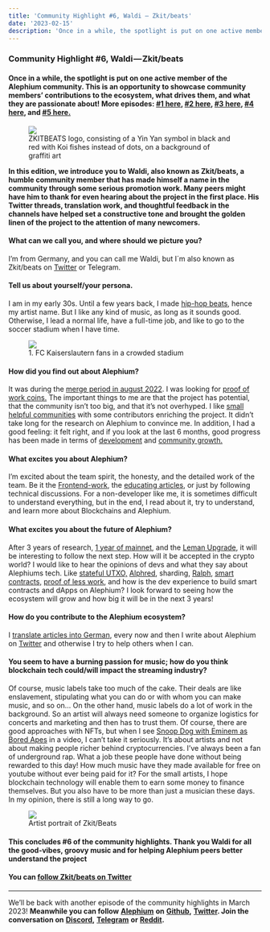 ```yaml
---
title: 'Community Highlight #6, Waldi — Zkit/beats'
date: '2023-02-15'
description: 'Once in a while, the spotlight is put on one active member of the Alephium community. This is an opportunity to showcase community…'
---
```


### Community Highlight \#6, Waldi — Zkit/beats

#### Once in a while, the spotlight is put on one active member of the Alephium community. This is an opportunity to showcase community members’ contributions to the ecosystem, what drives them, and what they are passionate about! More episodes: <a href="https://medium.com/@alephium/community-highlight-wilhelm-k%C3%A4llstr%C3%B6m-aka-oracleuggla-81d3938c5692" class="markup--anchor markup--h4-anchor" data-href="https://medium.com/@alephium/community-highlight-wilhelm-k%C3%A4llstr%C3%B6m-aka-oracleuggla-81d3938c5692" target="_blank">#1 here</a>, <a href="https://medium.com/@alephium/community-highlight-cgi-bin-c102cc106f19" class="markup--anchor markup--h4-anchor" data-href="https://medium.com/@alephium/community-highlight-cgi-bin-c102cc106f19" target="_blank">#2 here</a>, <a href="https://medium.com/@alephium/community-highlight-3-digdug-48a7ec868504" class="markup--anchor markup--h4-anchor" data-href="https://medium.com/@alephium/community-highlight-3-digdug-48a7ec868504" target="_blank">#3 here</a>, <a href="https://medium.com/@alephium/community-highlight-4-montail-e24fd88882a0" class="markup--anchor markup--h4-anchor" data-href="https://medium.com/@alephium/community-highlight-4-montail-e24fd88882a0" target="_blank">#4 here</a>, and <a href="https://medium.com/@alephium/community-highlight-5-txn-71c4fd76ffe8" class="markup--anchor markup--h4-anchor" data-href="https://medium.com/@alephium/community-highlight-5-txn-71c4fd76ffe8" target="_blank">#5 here.</a>

<figure id="b1de" class="graf graf--figure graf-after--h4">
<img src="https://cdn-images-1.medium.com/max/800/0*nZuE_PKjvxWdLYlp" class="graf-image" data-image-id="0*nZuE_PKjvxWdLYlp" data-width="604" data-height="340" data-is-featured="true" />
<figcaption>ZKITBEATS logo, consisting of a Yin Yan symbol in black and red with Koi fishes instead of dots, on a background of graffiti art</figcaption>
</figure>

**In this edition, we introduce you to Waldi, also known as Zkit/beats, a humble community member that has made himself a name in the community through some serious promotion work. Many peers might have him to thank for even hearing about the project in the first place. His Twitter threads, translation work, and thoughtful feedback in the channels have helped set a constructive tone and brought the golden linen of the project to the attention of many newcomers.**

#### What can we call you, and where should we picture you?

I’m from Germany, and you can call me Waldi, but I´m also known as Zkit/beats on <a href="https://twitter.com/zkitbeats/" class="markup--anchor markup--p-anchor" data-href="https://twitter.com/zkitbeats/" rel="noopener" target="_blank">Twitter</a> or Telegram.

#### Tell us about yourself/your persona.

I am in my early 30s. Until a few years back, I made <a href="https://www.youtube.com/watch?v=5C3OZROCxTM" class="markup--anchor markup--p-anchor" data-href="https://www.youtube.com/watch?v=5C3OZROCxTM" rel="noopener" target="_blank">hip-hop beats</a>, hence my artist name. But I like any kind of music, as long as it sounds good. Otherwise, I lead a normal life, have a full-time job, and like to go to the soccer stadium when I have time.

<figure id="ee9d" class="graf graf--figure graf-after--p">
<img src="https://cdn-images-1.medium.com/max/800/0*9_DDh4f3FdRFv5lp" class="graf-image" data-image-id="0*9_DDh4f3FdRFv5lp" data-width="720" data-height="557" />
<figcaption>1. FC Kaiserslautern fans in a crowded stadium</figcaption>
</figure>

#### How did you find out about Alephium?

It was during the <a href="https://coinmarketcap.com/alexandria/article/ethereum-s-merge-to-happen-in-august-says-core-dev" class="markup--anchor markup--p-anchor" data-href="https://coinmarketcap.com/alexandria/article/ethereum-s-merge-to-happen-in-august-says-core-dev" rel="noopener" target="_blank">merge period in august 2022</a>. I was looking for <a href="https://docs.alephium.org/glossary/#proof-of-less-work-or-polw" class="markup--anchor markup--p-anchor" data-href="https://docs.alephium.org/glossary/#proof-of-less-work-or-polw" rel="noopener" target="_blank">proof of work coins.</a> The important things to me are that the project has potential, that the community isn’t too big, and that it’s not overhyped. I like <a href="https://alephium.org/discord" class="markup--anchor markup--p-anchor" data-href="https://alephium.org/discord" rel="noopener" target="_blank">small helpful communities</a> with some contributors enriching the project. It didn’t take long for the research on Alephium to convince me. In addition, I had a good feeling: it felt right, and if you look at the last 6 months, good progress has been made in terms of <a href="https://twitter.com/alephium/status/1608102725333417985" class="markup--anchor markup--p-anchor" data-href="https://twitter.com/alephium/status/1608102725333417985" rel="noopener" target="_blank">development</a> and <a href="https://medium.com/@alephium/one-year-of-community-contributions-b3142b243e3e" class="markup--anchor markup--p-anchor" data-href="https://medium.com/@alephium/one-year-of-community-contributions-b3142b243e3e" target="_blank">community growth.</a>

#### What excites you about Alephium?

I’m excited about the team spirit, the honesty, and the detailed work of the team. Be it the <a href="https://medium.com/@alephium/the-front-end-leman-upgrade-948a98a3e2d" class="markup--anchor markup--p-anchor" data-href="https://medium.com/@alephium/the-front-end-leman-upgrade-948a98a3e2d" target="_blank">Frontend-work</a>, the <a href="https://medium.com/@alephium/an-introduction-to-the-stateful-utxo-model-8de3b0f76749" class="markup--anchor markup--p-anchor" data-href="https://medium.com/@alephium/an-introduction-to-the-stateful-utxo-model-8de3b0f76749" target="_blank">educating articles</a>, or just by following technical discussions. For a non-developer like me, it is sometimes difficult to understand everything, but in the end, I read about it, try to understand, and learn more about Blockchains and Alephium.

#### What excites you about the future of Alephium?

After 3 years of research, <a href="https://medium.com/@alephium/one-year-of-mainnet-b7ed5d3024ee" class="markup--anchor markup--p-anchor" data-href="https://medium.com/@alephium/one-year-of-mainnet-b7ed5d3024ee" target="_blank">1 year of mainnet</a>, and the <a href="https://medium.com/@alephium/announcing-the-leman-network-upgrade-c01a81e65f0e" class="markup--anchor markup--p-anchor" data-href="https://medium.com/@alephium/announcing-the-leman-network-upgrade-c01a81e65f0e" target="_blank">Leman Upgrade</a>, it will be interesting to follow the next step. How will it be accepted in the crypto world? I would like to hear the opinions of devs and what they say about Alephiums tech. Like <a href="https://medium.com/@alephium/an-introduction-to-the-stateful-utxo-model-8de3b0f76749" class="markup--anchor markup--p-anchor" data-href="https://medium.com/@alephium/an-introduction-to-the-stateful-utxo-model-8de3b0f76749" target="_blank">stateful UTXO,</a> <a href="https://medium.com/@alephium/meet-alphred-a-virtual-machine-like-no-others-85ce86540025" class="markup--anchor markup--p-anchor" data-href="https://medium.com/@alephium/meet-alphred-a-virtual-machine-like-no-others-85ce86540025" target="_blank">Alphred</a>, sharding, <a href="https://docs.alephium.org/ralph/getting-started" class="markup--anchor markup--p-anchor" data-href="https://docs.alephium.org/ralph/getting-started" rel="noopener" target="_blank">Ralph,</a> <a href="https://docs.alephium.org/dapps/getting-started" class="markup--anchor markup--p-anchor" data-href="https://docs.alephium.org/dapps/getting-started" rel="noopener" target="_blank">smart contracts,</a> <a href="https://medium.com/@alephium/tech-talk-1-proof-of-less-work-ama-3d5afbf78c71" class="markup--anchor markup--p-anchor" data-href="https://medium.com/@alephium/tech-talk-1-proof-of-less-work-ama-3d5afbf78c71" target="_blank">proof of less work</a>, and how is the dev experience to build smart contracts and dApps on Alephium? I look forward to seeing how the ecosystem will grow and how big it will be in the next 3 years!

#### How do you contribute to the Alephium ecosystem?

I <a href="https://medium.com/@waldialephium/das-leman-upgrade-2-293b62c7ee39" class="markup--anchor markup--p-anchor" data-href="https://medium.com/@waldialephium/das-leman-upgrade-2-293b62c7ee39" target="_blank">translate articles into German,</a> every now and then I write about Alephium on <a href="https://twitter.com/zkitbeats/status/1618584240488329225" class="markup--anchor markup--p-anchor" data-href="https://twitter.com/zkitbeats/status/1618584240488329225" rel="noopener" target="_blank">Twitter</a> and otherwise I try to help others when I can.

#### You seem to have a burning passion for music; how do you think blockchain tech could/will impact the streaming industry?

Of course, music labels take too much of the cake. Their deals are like enslavement, stipulating what you can do or with whom you can make music, and so on… On the other hand, music labels do a lot of work in the background. So an artist will always need someone to organize logistics for concerts and marketing and then has to trust them. Of course, there are good approaches with NFTs, but when I see <a href="https://www.youtube.com/watch?v=RjrA-slMoZ4" class="markup--anchor markup--p-anchor" data-href="https://www.youtube.com/watch?v=RjrA-slMoZ4" rel="noopener" target="_blank">Snoop Dog with Eminem as Bored Apes</a> in a video, I can’t take it seriously. It’s about artists and not about making people richer behind cryptocurrencies. I’ve always been a fan of underground rap. What a job these people have done without being rewarded to this day! How much music have they made available for free on youtube without ever being paid for it? For the small artists, I hope blockchain technology will enable them to earn some money to finance themselves. But you also have to be more than just a musician these days. In my opinion, there is still a long way to go.

<figure id="bd22" class="graf graf--figure graf-after--p">
<img src="https://cdn-images-1.medium.com/max/800/0*e5w6Ycs8ZqV1CR2c" class="graf-image" data-image-id="0*e5w6Ycs8ZqV1CR2c" data-width="720" data-height="535" />
<figcaption>Artist portrait of Zkit/Beats</figcaption>
</figure>

#### This concludes \#6 of the community highlights. Thank you Waldi for all the good-vibes, groovy music and for helping Alephium peers better understand the project

#### You can <a href="https://twitter.com/zkitbeats/" class="markup--anchor markup--h4-anchor" data-href="https://twitter.com/zkitbeats/" rel="noopener" target="_blank">follow Zkit/beats on Twitter</a>

---

We’ll be back with another episode of the community highlights in March 2023! **Meanwhile you can follow** <a href="https://alephium.org" class="markup--anchor markup--p-anchor" data-href="https://alephium.org" rel="noopener" target="_blank"><strong>Alephium</strong></a> **on** <a href="https://github.com/alephium/" class="markup--anchor markup--p-anchor" data-href="https://github.com/alephium/" rel="noopener ugc nofollow noopener" target="_blank"><strong>Github</strong></a>**,** <a href="https://twitter.com/alephium" class="markup--anchor markup--p-anchor" data-href="https://twitter.com/alephium" rel="noopener ugc nofollow noopener" target="_blank"><strong>Twitter</strong></a>**. Join the conversation on** <a href="https://alephium.org/discord" class="markup--anchor markup--p-anchor" data-href="https://alephium.org/discord" rel="noopener ugc nofollow noopener" target="_blank"><strong>Discord</strong></a>**,** <a href="https://t.me/alephiumgroup" class="markup--anchor markup--p-anchor" data-href="https://t.me/alephiumgroup" rel="noopener ugc nofollow noopener" target="_blank"><strong>Telegram</strong></a> **or** <a href="https://www.reddit.com/r/alephium" class="markup--anchor markup--p-anchor" data-href="https://www.reddit.com/r/alephium" rel="noopener ugc nofollow noopener" target="_blank"><strong>Reddit</strong></a>**.**
